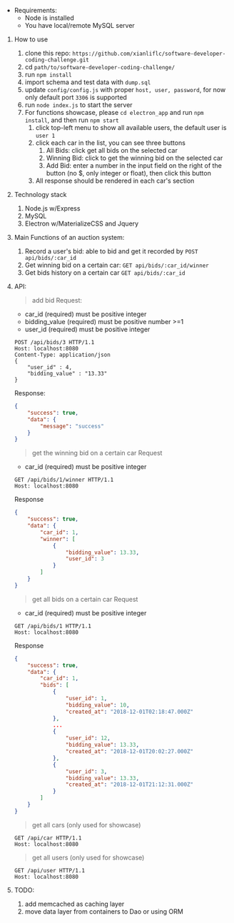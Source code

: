   - Requirements:
    - Node is installed
    - You have local/remote MySQL server

1. How to use
    1. clone this repo: `https://github.com/xianliflc/software-developer-coding-challenge.git`
    2. cd `path/to/software-developer-coding-challenge/`
    3. run `npm install`
    4. import schema and test data with `dump.sql`
    5. update `config/config.js` with proper `host, user, password`, for now only default port `3306` is supported
    6. run `node index.js` to start the server
    7. For functions showcase, please `cd electron_app` and run `npm install`, and then run `npm start`
        1. click top-left menu to show all available users, the default user is `user 1`
        2. click each car in the list, you can see three buttons
            1. All Bids: click get all bids on the selected car
            2. Winning Bid: click to get the winning bid on the selected car
            3. Add Bid: enter a number in the input field on the right of the button (no $, only integer or float), then click this button
        3. All response should be rendered in each car's section
   
2. Technology stack
    1. Node.js w/Express 
    2. MySQL
    3. Electron w/MaterializeCSS and Jquery

3. Main Functions of an auction system:
    1. Record a user's bid: able to bid and get it recorded by `POST api/bids/:car_id`
    2. Get winning bid on a certain car:  `GET api/bids/:car_id/winner`
    3. Get bids history on a certain car `GET api/bids/:car_id`

4. API:
    > add bid
    Request: 
    - car_id (required) must be positive integer
    - bidding_value (required) must be positive number >=1
    - user_id (required) must be positive integer
    ```http
    POST /api/bids/3 HTTP/1.1
    Host: localhost:8080
    Content-Type: application/json
    {
        "user_id" : 4,
        "bidding_value" : "13.33"
    }
    ```
    Response:
    ```json
    {
        "success": true,
        "data": {
            "message": "success"
        }
    }
    ```
    > get the winning bid on a certain car
    Request
    - car_id (required) must be positive integer
    ```http
    GET /api/bids/1/winner HTTP/1.1
    Host: localhost:8080
    ```
    Response
    ```json
    {
        "success": true,
        "data": {
            "car_id": 1,
            "winner": [
                {
                    "bidding_value": 13.33,
                    "user_id": 3
                }
            ]
        }
    }
    ```
    > get all bids on a certain car
    Request
    - car_id (required) must be positive integer
    ```http
    GET /api/bids/1 HTTP/1.1
    Host: localhost:8080
    ```
    Response
    ```json
    {
        "success": true,
        "data": {
            "car_id": 1,
            "bids": [
                {
                    "user_id": 1,
                    "bidding_value": 10,
                    "created_at": "2018-12-01T02:18:47.000Z"
                },
                ...
                {
                    "user_id": 12,
                    "bidding_value": 13.33,
                    "created_at": "2018-12-01T20:02:27.000Z"
                },
                {
                    "user_id": 3,
                    "bidding_value": 13.33,
                    "created_at": "2018-12-01T21:12:31.000Z"
                }
            ]
        }
    }
    ```
    > get all cars (only used for showcase)
    ```http
    GET /api/car HTTP/1.1
    Host: localhost:8080
    ``` 
    > get all users (only used for showcase)
    ```http
    GET /api/user HTTP/1.1
    Host: localhost:8080
    ``` 
5. TODO:
    1. add memcached as caching layer
    2. move data layer from containers to Dao or using ORM
